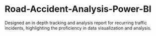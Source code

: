# Road-Accident-Analysis-Power-BI
Designed an in depth tracking and analysis report for recurring traffic incidents, highlighting the proficiency in data visualization and analysis.
